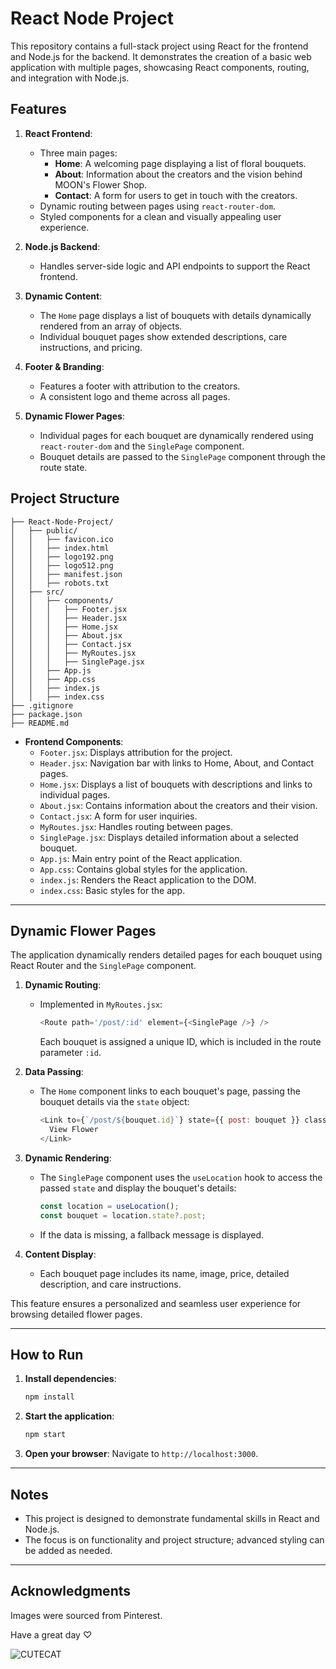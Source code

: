 # React Node Project

This repository contains a full-stack project using React for the frontend and Node.js for the backend. It demonstrates the creation of a basic web application with multiple pages, showcasing React components, routing, and integration with Node.js.

## Features

1. **React Frontend**:
   - Three main pages: 
     - **Home**: A welcoming page displaying a list of floral bouquets.
     - **About**: Information about the creators and the vision behind MOON's Flower Shop.
     - **Contact**: A form for users to get in touch with the creators.
   - Dynamic routing between pages using `react-router-dom`.
   - Styled components for a clean and visually appealing user experience.

2. **Node.js Backend**:
   - Handles server-side logic and API endpoints to support the React frontend.

3. **Dynamic Content**:
   - The `Home` page displays a list of bouquets with details dynamically rendered from an array of objects.
   - Individual bouquet pages show extended descriptions, care instructions, and pricing.

4. **Footer & Branding**:
   - Features a footer with attribution to the creators.
   - A consistent logo and theme across all pages.

5. **Dynamic Flower Pages**:
   - Individual pages for each bouquet are dynamically rendered using `react-router-dom` and the `SinglePage` component.
   - Bouquet details are passed to the `SinglePage` component through the route state.

## Project Structure

```plaintext
├── React-Node-Project/
│   ├── public/
│   │   ├── favicon.ico
│   │   ├── index.html
│   │   ├── logo192.png
│   │   ├── logo512.png
│   │   ├── manifest.json
│   │   ├── robots.txt
│   ├── src/
│   │   ├── components/
│   │   │   ├── Footer.jsx
│   │   │   ├── Header.jsx
│   │   │   ├── Home.jsx
│   │   │   ├── About.jsx
│   │   │   ├── Contact.jsx
│   │   │   ├── MyRoutes.jsx
│   │   │   ├── SinglePage.jsx
│   │   ├── App.js
│   │   ├── App.css
│   │   ├── index.js
│   │   ├── index.css
├── .gitignore
├── package.json
├── README.md
```

- **Frontend Components**:
  - `Footer.jsx`: Displays attribution for the project.
  - `Header.jsx`: Navigation bar with links to Home, About, and Contact pages.
  - `Home.jsx`: Displays a list of bouquets with descriptions and links to individual pages.
  - `About.jsx`: Contains information about the creators and their vision.
  - `Contact.jsx`: A form for user inquiries.
  - `MyRoutes.jsx`: Handles routing between pages.
  - `SinglePage.jsx`: Displays detailed information about a selected bouquet.
  - `App.js`: Main entry point of the React application.
  - `App.css`: Contains global styles for the application.
  - `index.js`: Renders the React application to the DOM.
  - `index.css`: Basic styles for the app.

---

## Dynamic Flower Pages

The application dynamically renders detailed pages for each bouquet using React Router and the `SinglePage` component.

1. **Dynamic Routing**:
   - Implemented in `MyRoutes.jsx`:
     ```javascript
     <Route path='/post/:id' element={<SinglePage />} />
     ```
     Each bouquet is assigned a unique ID, which is included in the route parameter `:id`.

2. **Data Passing**:
   - The `Home` component links to each bouquet's page, passing the bouquet details via the `state` object:
     ```javascript
     <Link to={`/post/${bouquet.id}`} state={{ post: bouquet }} className="view-button">
       View Flower
     </Link>
     ```

3. **Dynamic Rendering**:
   - The `SinglePage` component uses the `useLocation` hook to access the passed `state` and display the bouquet's details:
     ```javascript
     const location = useLocation();
     const bouquet = location.state?.post;
     ```
   - If the data is missing, a fallback message is displayed.

4. **Content Display**:
   - Each bouquet page includes its name, image, price, detailed description, and care instructions.

This feature ensures a personalized and seamless user experience for browsing detailed flower pages.

---

## How to Run

1. **Install dependencies**:
   ```bash
   npm install
   ```

2. **Start the application**:
   ```bash
   npm start
   ```

3. **Open your browser**:
   Navigate to `http://localhost:3000`.

---

## Notes

- This project is designed to demonstrate fundamental skills in React and Node.js.
- The focus is on functionality and project structure; advanced styling can be added as needed.

---

## Acknowledgments

Images were sourced from Pinterest.


Have a great day ♡

![CUTECAT](https://github.com/user-attachments/assets/e0a1f793-2aad-4b65-9102-23d40a738d52)


